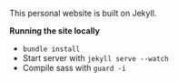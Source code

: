 This personal website is built on Jekyll.


**Running the site locally**

* `bundle install`
* Start server with `jekyll serve --watch`
* Compile sass with `guard -i`
